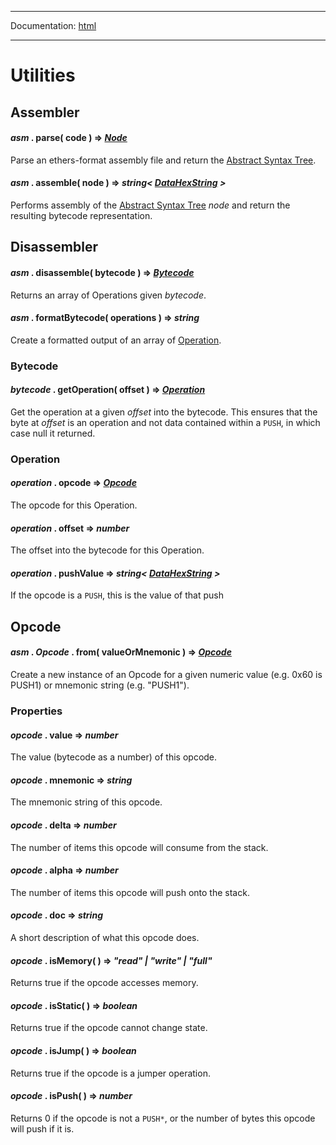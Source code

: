 -----

Documentation: [html](https://docs.ethers.io/)

-----

Utilities
=========

Assembler
---------

#### *asm* . **parse**( code ) => *[Node](/v5/api/other/assembly/ast/#asm-node)*

Parse an ethers-format assembly file and return the [Abstract Syntax Tree](/v5/api/other/assembly/ast/).


#### *asm* . **assemble**( node ) => *string< [DataHexString](/v5/api/utils/bytes/#DataHexString) >*

Performs assembly of the [Abstract Syntax Tree](/v5/api/other/assembly/ast/) *node* and return the resulting bytecode representation.


Disassembler
------------

#### *asm* . **disassemble**( bytecode ) => *[Bytecode](/v5/api/other/assembly/api/#asm-bytecode)*

Returns an array of Operations given *bytecode*.


#### *asm* . **formatBytecode**( operations ) => *string*

Create a formatted output of an array of [Operation](/v5/api/other/assembly/api/#asm-operation).


### Bytecode

#### *bytecode* . **getOperation**( offset ) => *[Operation](/v5/api/other/assembly/api/#asm-operation)*

Get the operation at a given *offset* into the bytecode. This ensures that the byte at *offset* is an operation and not data contained within a `PUSH`, in which case null it returned.


### Operation

#### *operation* . **opcode** => *[Opcode](/v5/api/other/assembly/api/#asm-opcode)*

The opcode for this Operation.


#### *operation* . **offset** => *number*

The offset into the bytecode for this Operation.


#### *operation* . **pushValue** => *string< [DataHexString](/v5/api/utils/bytes/#DataHexString) >*

If the opcode is a `PUSH`, this is the value of that push


Opcode
------

#### *asm* . *Opcode* . **from**( valueOrMnemonic ) => *[Opcode](/v5/api/other/assembly/api/#asm-opcode)*

Create a new instance of an Opcode for a given numeric value (e.g. 0x60 is PUSH1) or mnemonic string (e.g. "PUSH1").


### Properties

#### *opcode* . **value** => *number*

The value (bytecode as a number) of this opcode.


#### *opcode* . **mnemonic** => *string*

The mnemonic string of this opcode.


#### *opcode* . **delta** => *number*

The number of items this opcode will consume from the stack.


#### *opcode* . **alpha** => *number*

The number of items this opcode will push onto the stack.


#### *opcode* . **doc** => *string*

A short description of what this opcode does.


#### *opcode* . **isMemory**( ) => *"read" | "write" | "full"*

Returns true if the opcode accesses memory.


#### *opcode* . **isStatic**( ) => *boolean*

Returns true if the opcode cannot change state.


#### *opcode* . **isJump**( ) => *boolean*

Returns true if the opcode is a jumper operation.


#### *opcode* . **isPush**( ) => *number*

Returns 0 if the opcode is not a `PUSH*`, or the number of bytes this opcode will push if it is.


